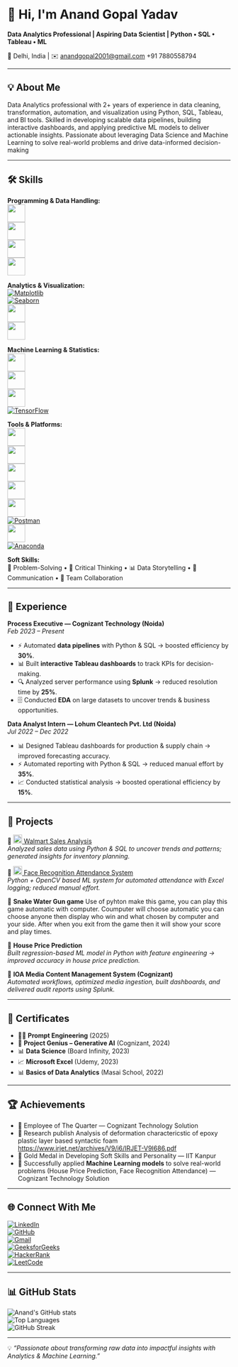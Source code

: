 # 👋 Hi, I'm Anand Gopal Yadav

**Data Analytics Professional | Aspiring Data Scientist | Python • SQL • Tableau • ML**

📍 Delhi, India | ✉️ [anandgopal2001@gmail.com](mailto:anandgopal2001@gmail.com)
 +91 7880558794

---

## 💡 About Me

Data Analytics professional with 2+ years of experience in data cleaning, transformation, automation, and visualization using Python, SQL, Tableau, and BI tools. Skilled in developing scalable data pipelines, building interactive dashboards, and applying predictive ML models to deliver actionable insights. Passionate about leveraging Data Science and Machine Learning to solve real-world problems and drive data-informed decision-making

---

## 🛠️ Skills

**Programming & Data Handling:**  
<img src="https://cdn.jsdelivr.net/gh/devicons/devicon/icons/python/python-original.svg" width="40"/>  
<img src="https://cdn.jsdelivr.net/gh/devicons/devicon/icons/mysql/mysql-original.svg" width="40"/>  
<img src="https://cdn.jsdelivr.net/gh/devicons/devicon/icons/postgresql/postgresql-original.svg" width="40"/>  
<img src="https://cdn.jsdelivr.net/gh/devicons/devicon/icons/linux/linux-original.svg" width="40"/>  

**Analytics & Visualization:**  
[![Matplotlib](https://skillicons.dev/icons?i=matplotlib)](https://matplotlib.org/)  
[![Seaborn](https://skillicons.dev/icons?i=seaborn)](https://seaborn.pydata.org/)  
<img src="https://img.icons8.com/color/48/microsoft-excel-2019--v1.png" width="40"/>  
<img src="https://img.icons8.com/color/48/power-bi.png" width="40"/>  

**Machine Learning & Statistics:**  
<img src="https://cdn.jsdelivr.net/gh/devicons/devicon/icons/numpy/numpy-original.svg" width="40"/>  
<img src="https://cdn.jsdelivr.net/gh/devicons/devicon/icons/pandas/pandas-original.svg" width="40"/>  
<img src="https://upload.wikimedia.org/wikipedia/commons/0/05/Scikit_learn_logo_small.svg" width="40"/>  
[![TensorFlow](https://skillicons.dev/icons?i=tensorflow)](https://www.tensorflow.org/)  

**Tools & Platforms:**  
<img src="https://cdn.jsdelivr.net/gh/devicons/devicon/icons/git/git-original.svg" width="40"/>  
<img src="https://cdn.jsdelivr.net/gh/devicons/devicon/icons/jupyter/jupyter-original.svg" width="40"/>  
<img src="https://cdn.jsdelivr.net/gh/devicons/devicon/icons/google/google-original.svg" width="40"/>  
<img src="https://img.icons8.com/color/48/jira.png" width="40"/>  
<img src="https://img.icons8.com/color/48/google-colab.png" width="40"/>  
[![Postman](https://skillicons.dev/icons?i=postman)](https://www.postman.com/)  
<img src="https://img.icons8.com/fluency/48/visual-studio-code-2019.png" width="40"/>  
[![Anaconda](https://skillicons.dev/icons?i=anaconda)](https://www.anaconda.com/)  

**Soft Skills:**  
🧩 Problem-Solving • 🤔 Critical Thinking • 📊 Data Storytelling • 💬 Communication • 🤝 Team Collaboration  

---

## 💼 Experience

**Process Executive — Cognizant Technology (Noida)**  
*Feb 2023 – Present*  
- ⚡ Automated **data pipelines** with Python & SQL → boosted efficiency by **30%**.  
- 📊 Built **interactive Tableau dashboards** to track KPIs for decision-making.  
- 🔍 Analyzed server performance using **Splunk** → reduced resolution time by **25%**.  
- 🗄️ Conducted **EDA** on large datasets to uncover trends & business opportunities.  

**Data Analyst Intern — Lohum Cleantech Pvt. Ltd (Noida)**  
*Jul 2022 – Dec 2022*  
- 📊 Designed Tableau dashboards for production & supply chain → improved forecasting accuracy.  
- ⚡ Automated reporting with Python & SQL → reduced manual effort by **35%**.  
- 📈 Conducted statistical analysis → boosted operational efficiency by **15%**.

---

## 🚀 Projects

🔹 <a href="https://github.com/anandgopalyadav/Walmart_sales_analysis"><img src="https://cdn.jsdelivr.net/gh/devicons/devicon/icons/github/github-original.svg" width="20"/> Walmart Sales Analysis</a>  
*Analyzed sales data using Python & SQL to uncover trends and patterns; generated insights for inventory planning.*  

🔹 <a href="https://github.com/anandgopalyadav/face_recognition"><img src="https://cdn.jsdelivr.net/gh/devicons/devicon/icons/github/github-original.svg" width="20"/> Face Recognition Attendance System</a>  
*Python + OpenCV based ML system for automated attendance with Excel logging; reduced manual effort.*  

🔹 **Snake Water Gun game**
Use of pyhton make this game, you can play this game automatic with computer. Coumputer will choose automatic you can choose anyone then display who win and what chosen by computer and your side. After when you exit from the game then it will show your score and play times.

🔹 **House Price Prediction**  
*Built regression-based ML model in Python with feature engineering → improved accuracy in house price prediction.*  

🔹 **IOA Media Content Management System (Cognizant)**  
*Automated workflows, optimized media ingestion, built dashboards, and delivered audit reports using Splunk.*  

---

## 📜 Certificates

- 🧑‍💻 **Prompt Engineering** (2025)  
- 🤖 **Project Genius – Generative AI** (Cognizant, 2024)  
- 📊 **Data Science** (Board Infinity, 2023)  
- 📈 **Microsoft Excel** (Udemy, 2023)  
- 📊 **Basics of Data Analytics** (Masai School, 2022)  

---

## 🏆 Achievements

- 🏅 Employee of The Quarter — Cognizant Technology Solution
- 🌟 Research publish Analysis of deformation charactericstic of epoxy plastic layer based syntactic foam https://www.irjet.net/archives/V9/i6/IRJET-V9I686.pdf
- 🥇 Gold Medal in Developing Soft Skills and Personality — IIT Kanpur 
- 🚀 Successfully applied **Machine Learning models** to solve real-world problems (House Price Prediction, Face Recognition Attendance) — Cognizant Technology Solution 

---

## 🌐 Connect With Me

[![LinkedIn](https://img.shields.io/badge/LinkedIn-Connect-blue?logo=linkedin)](https://www.linkedin.com/in/anand-gopal-yadav-223964178/)  
[![GitHub](https://img.shields.io/badge/GitHub-Follow-black?logo=github)](https://github.com/anandgopalyadav)  
[![Gmail](https://img.shields.io/badge/Email-Contact-red?logo=gmail)](mailto:anandgopal2001@gmail.com)  
[![GeeksforGeeks](https://img.shields.io/badge/GeeksforGeeks-Profile-darkgreen?logo=geeksforgeeks)](https://www.geeksforgeeks.org/user/anandgopjuoo/)  
[![HackerRank](https://img.shields.io/badge/HackerRank-Profile-brightgreen?logo=hackerrank)](https://www.hackerrank.com/profile/anandgopal2001)  
[![LeetCode](https://img.shields.io/badge/LeetCode-Profile-orange?logo=leetcode)](https://leetcode.com/u/Pz69nfWAtS/)


---

## 📊 GitHub Stats

![Anand's GitHub stats](https://github-readme-stats.vercel.app/api?username=anandgopalyadav&show_icons=true&theme=radical)  
![Top Languages](https://github-readme-stats.vercel.app/api/top-langs/?username=anandgopalyadav&layout=compact&theme=radical)  
![GitHub Streak](https://streak-stats.demolab.com?user=anandgopalyadav&theme=radical)

---

💡 *“Passionate about transforming raw data into impactful insights with Analytics & Machine Learning.”*
